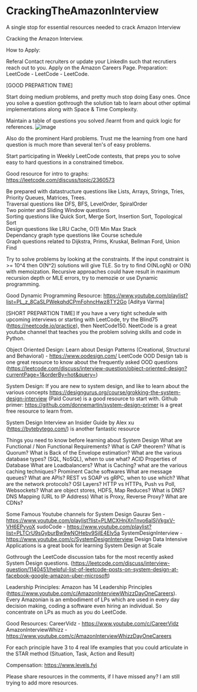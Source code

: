 # CrackingTheAmazonInterview
A single stop for essential resources needed to crack Amazon Interview


Cracking the Amazon Interview.

How to Apply:

Referal
Contact recruiters or update your LinkedIn such that recrutiers reach out to you.
Apply on the Amazon Careers Page.
Preparation:
LeetCode - LeetCode - LeetCode.

[GOOD PREPARTION TIME]

Start doing medium problems, and pretty much stop doing Easy ones. Once you solve a question gothrough the solution tab to learn about other optimal implementations along with Space & Time Complexity.

Maintain a table of questions you solved /learnt from and quick logic for references.
![image](https://user-images.githubusercontent.com/14051949/189775167-0fecfda6-c695-4991-818b-40a46526b284.png)


Also do the prominent Hard problems. Trust me the learning from one hard question is much more than several ten's of easy problems.

Start participating in Weekly LeetCode contests, that preps you to solve easy to hard questions in a constrained timebox.

Good resource for intro to graphs: https://leetcode.com/discuss/topic/2360573

Be prepared with datastructure questions like Lists, Arrays, Strings, Tries, Priority Queues, Matrices, Trees. <br/>
Traversal questions like DFS, BFS, LevelOrder, SpiralOrder <br/>
Two pointer and Sliding Window questions <br/>
Sorting questions like Quick Sort, Merge Sort, Insertion Sort, Topological Sort <br/>
Design questions like LRU Cache, O(1) Min Max Stack <br/>
Dependancy graph type questions like Course schedule <br/>
Graph questions related to Dijkstra, Prims, Kruskal, Bellman Ford, Union Find <br/>

Try to solve problems by looking at the constraints.
If the input constraint is >= 10^4 then O(N^2) solutions will give TLE. So try to find O(NLogN) or O(N) with memoization.
Recursive approaches could have result in maximum recursion depth or MLE errors, try to memozie or use Dynamic programming.

Good Dynamic Programming Resource: https://www.youtube.com/playlist?list=PL_z_8CaSLPWekqhdCPmFohncHwz8TY2Go [Aditya Varma]

[SHORT PREPARTION TIME]
If you have a very tight schedule with upcoming interviews or starting with LeetCode, try the Blind75 (https://neetcode.io/practice), then NeetCode150.
NeetCode is a great youtube channel that teaches you the problem solving skills and code in Python.

Object Oriented Design:
Learn about Design Patterns (Creational, Structural and Behavioral) - https://www.oodesign.com/
LeetCode OOD Design tab is one great resource to know about the frequently asked OOD questions (https://leetcode.com/discuss/interview-question/object-oriented-design?currentPage=1&orderBy=hot&query=)

System Design:
If you are new to system design, and like to learn about the various concepts https://designgurus.org/course/grokking-the-system-design-interview (Paid Course) is a good resource to start with. Github primer: https://github.com/donnemartin/system-design-primer is a great free resource to learn from.

System Design Interview an Insider Guide by Alex xu (https://bytebytego.com/) is another fantastic resource

Things you need to know before learning about System Design
What are Functional / Non Functional Requirements?
What is CAP theorem?
What is Quorum?
What is Back of the Envelope estimation?
What are the various database types? (SQL, NoSQL), when to use what?
ACID Properties of Database
What are Loadbalancers?
What is Caching? what are the various caching techniques? Prominent Cache softwares
What are message queues?
What are APIs? REST vs SOAP vs gRPC, when to use which?
What are the network protocols? OSI Layers? HTTP vs HTTPs, Push vs Poll, Websockets?
What are object stores, HDFS, Map Reduces?
What is DNS? DNS Mapping (URL to IP Address)
What is Proxy, Reverse Proxy?
What are CDNs?







Some Famous Youtube channels for System Design
Gaurav Sen - https://www.youtube.com/playlist?list=PLMCXHnjXnTnvo6alSjVkgxV-VH6EPyvoX
sudoCode - https://www.youtube.com/playlist?list=PLTCrU9sGyburBw9wNOHebv9SjlE4Elv5a
SystemDesignInterview - https://www.youtube.com/c/SystemDesignInterview
Design Data Intensive Applications is a great book for learning System Design at Scale

Gothrough the LeetCode discussion tabs for the most recently asked System Design questions.
(https://leetcode.com/discuss/interview-question/1140451/helpful-list-of-leetcode-posts-on-system-design-at-facebook-google-amazon-uber-microsoft)

Leadership Principles:
Amazon has 14 Leadership Principles (https://www.youtube.com/c/AmazonInterviewWhizzDayOneCareers). Every Amazonian is an embodiment of LPs which are used in every day decision making, coding a software even hiring an individual. So concentrate on LPs as much as you do LeetCode.

Good Resources:
CareerVidz - https://www.youtube.com/c/CareerVidz
AmazonInterviewWhizz - https://www.youtube.com/c/AmazonInterviewWhizzDayOneCareers

For each principle have 3 to 4 real life examples that you could articulate in the STAR method (Situation, Task, Action and Result)

Compensation:
https://www.levels.fyi

Please share resources in the comments, if I have missed any? I am still trying to add more resources.
